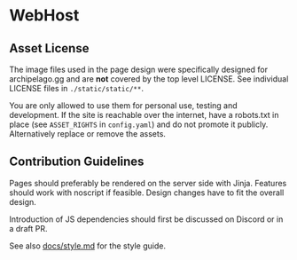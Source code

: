 # WebHost

## Asset License

The image files used in the page design were specifically designed for archipelago.gg and are **not** covered by the top
level LICENSE.
See individual LICENSE files in `./static/static/**`.

You are only allowed to use them for personal use, testing and development.
If the site is reachable over the internet, have a robots.txt in place (see `ASSET_RIGHTS` in `config.yaml`)
and do not promote it publicly. Alternatively replace or remove the assets.

## Contribution Guidelines

Pages should preferably be rendered on the server side with Jinja. Features should work with noscript if feasible.
Design changes have to fit the overall design.

Introduction of JS dependencies should first be discussed on Discord or in a draft PR.

See also [docs/style.md](/docs/style.md) for the style guide.
